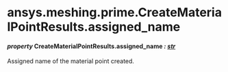 # ansys.meshing.prime.CreateMaterialPointResults.assigned_name



#### *property* CreateMaterialPointResults.assigned_name *: [str](https://docs.python.org/3.11/library/stdtypes.html#str)*

Assigned name of the material point created.

<!-- !! processed by numpydoc !! -->

